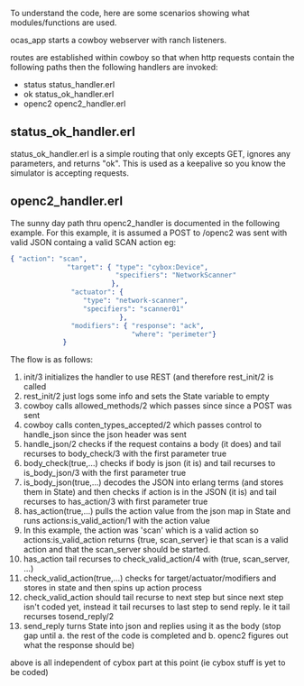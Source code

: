 To understand the code, here are some scenarios showing what modules/functions are used.

ocas_app starts a cowboy webserver with ranch listeners.

routes are established within cowboy so that when 
http requests contain the following paths
then the following handlers are invoked:
- status    status_handler.erl
- ok        status_ok_handler.erl
- openc2    openc2_handler.erl

## status_ok_handler.erl
status_ok_handler.erl is a simple routing that only excepts GET, 
ignores any parameters,
and returns "ok".
This is used as a keepalive so you know the simulator is accepting requests.


## openc2_handler.erl

The sunny day path thru openc2_handler is documented in the following example.
For this example, it is assumed a POST to /openc2 was sent with valid JSON containg a valid SCAN action eg:

```erlang
{ "action": "scan",
              "target": { "type": "cybox:Device",
                          "specifiers": "NetworkScanner"
                         },
               "actuator": {
                  "type": "network-scanner",
                  "specifiers": "scanner01"
                           },
               "modifiers": { "response": "ack",
                              "where": "perimeter"}
             }
```


The flow is as follows:

1. init/3 initializes the handler to use REST (and therefore rest_init/2 is called
2. rest_init/2 just logs some info and sets the State variable to empty
3. cowboy calls allowed_methods/2 which passes since since a POST was sent
4. cowboy calls conten_types_accepted/2 which passes control to handle_json 
since the json header was sent
5. handle_json/2 checks if the request contains a body (it does) and tail recurses to body_check/3 with the first parameter true
6. body_check(true,...) checks if body is json (it is) and tail recurses to is_body_json/3 with the first parameter true
7. is_body_json(true,...) decodes the JSON into erlang terms (and stores them in State) and then checks if action is in the JSON (it is) and tail recurses to has_action/3 with first parameter true
8. has_action(true,...) pulls the action value from the json map in State and runs actions:is_valid_action/1 with the action value
9. In this example, the action was 'scan' which is a valid action so actions:is_valid_action returns {true, scan_server} ie that scan is a valid action and that the scan_server should be started.
10. has_action tail recurses to check_valid_action/4 with (true, scan_server, ...)
11. check_valid_action(true,...) checks for target/actuator/modifiers and stores in state and then spins up action process
12. check_valid_action should tail recurse to next step but since next step isn't coded yet, instead it tail recurses to last step to send reply. Ie it tail recurses tosend_reply/2
13. send_reply turns State into json and replies using it as the body (stop gap until a. the rest of the code is completed and b. openc2 figures out what the response should be)

above is all independent of cybox part at this point (ie cybox stuff is yet to be coded)

